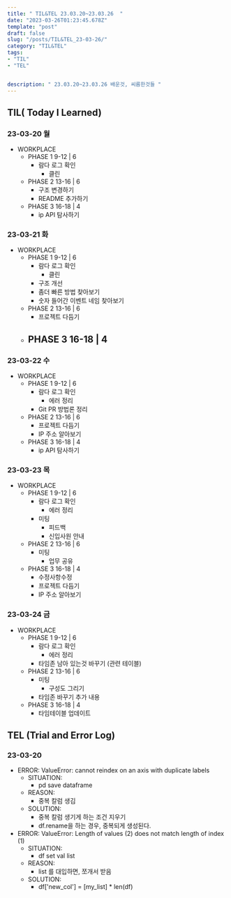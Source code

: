 ```yaml
---
title: " TIL&TEL 23.03.20~23.03.26  "
date: "2023-03-26T01:23:45.678Z"
template: "post"
draft: false
slug: "/posts/TIL&TEL_23-03-26/"
category: "TIL&TEL"
tags:
- "TIL"
- "TEL"


description: " 23.03.20~23.03.26 배운것, 씨름한것들 "
---
```


## TIL( Today I Learned)

### 23-03-20 월

- WORKPLACE
    - PHASE 1 9-12 | 6
        - 람다 로그 확인
            - 클린
    - PHASE 2 13-16 | 6
        - 구조 변경하기
        - README 추가하기
    - PHASE 3 16-18 | 4
        - ip API 탐사하기

### 23-03-21 화

- WORKPLACE
    - PHASE 1 9-12 | 6
        - 람다 로그 확인
            - 클린
        - 구조 개선
        - 좀더 빠른 방법 찾아보기
        - 숫자 들어간 이벤트 네임 찾아보기
    - PHASE 2 13-16 | 6
        - 프로젝트 다듬기
    - PHASE 3 16-18 | 4
        - 

### 23-03-22 수

- WORKPLACE
    - PHASE 1 9-12 | 6
        - 람다 로그 확인
            - 에러 정리
        - Git PR 방법론 정리
    - PHASE 2 13-16 | 6
        - 프로젝트 다듬기
        - IP 주소 알아보기
    - PHASE 3 16-18 | 4
        - ip API 탐사하기

### 23-03-23 목

- WORKPLACE
    - PHASE 1 9-12 | 6
        - 람다 로그 확인
            - 에러 정리
        - 미팅
            - 피드백
            - 신입사원 안내
    - PHASE 2 13-16 | 6
        - 미팅
            - 업무 공유
    - PHASE 3 16-18 | 4
        - 수정사항수정
        - 프로젝트 다듬기
        - IP 주소 알아보기

### 23-03-24 금

- WORKPLACE
    - PHASE 1 9-12 | 6
        - 람다 로그 확인
            - 에러 정리
        - 타임존 남아 있는것 바꾸기 (관련 테이블)
    - PHASE 2 13-16 | 6
        - 미팅
            - 구성도 그리기
        - 타임존 바꾸기 추가 내용
    - PHASE 3 16-18 | 4
        - 타임테이블 업데이트 


## TEL (Trial and Error Log)

### 23-03-20

- ERROR: ValueError: cannot reindex on an axis with duplicate labels
    - SITUATION:
        - pd save dataframe
    - REASON:
        - 중복 칼럼 생김
    - SOLUTION:
        - 중복 칼럼 생기게 하는 조건 지우기
        - df.rename을 하는 경우, 중복되게 생성된다.
- ERROR: ValueError: Length of values (2) does not match length of index (1)
    - SITUATION:
        - df set val list
    - REASON:
        - list 를 대입하면, 쪼개서 받음
    - SOLUTION:
        - df['new_col'] = [my_list] * len(df)
